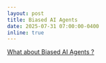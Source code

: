 ```yaml
---
layout: post
title: Biased AI Agents
date: 2025-07-31 07:00:00-0400
inline: true
---
```


<a href="https://nadgowdas.github.io/blog/2025/biased_agents/" target="blank">What about Biased AI Agents ?</a>
